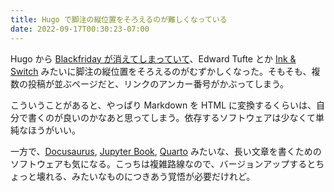 ```yaml
---
title: Hugo で脚注の縦位置をそろえるのが難しくなっている
date: 2022-09-17T00:30:23-07:00
---
```

Hugo から [Blackfriday が消えてしまっていて](https://github.com/gohugoio/hugo/pull/9945)、Edward Tufte とか [Ink & Switch](https://www.inkandswitch.com) みたいに脚注の縦位置をそろえるのがむずかしくなった。そもそも、複数の投稿が並ぶページだと、リンクのアンカー番号がかぶってしまう。

こういうことがあると、やっぱり Markdown を HTML に変換するくらいは、自分で書くのが良いのかなあと思ってしまう。依存するソフトウェアは少なくて単純なほうがいい。

一方で、[Docusaurus](https://docusaurus.io), [Jupyter Book](https://executablebooks.org/en/latest/), [Quarto](https://quarto.org) みたいな、長い文章を書くためのソフトウェアも気になる。こっちは複雑路線なので、バージョンアップするとちょっと壊れる、みたいなものにつきあう覚悟が必要だけれど。

